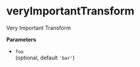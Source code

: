 # veryImportantTransform

Very Important Transform

**Parameters**

-   `foo`  
     (optional, default `'bar'`)
